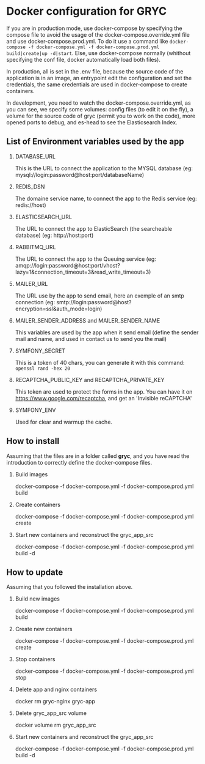 # Docker configuration for GRYC

If you are in production mode, use docker-compose by specifying the compose file to avoid the usage of the docker-compose.override.yml file
and use docker-compose.prod.yml. To do it use a command like `docker-compose -f docker-compose.yml -f docker-compose.prod.yml build|create|up -d|start`.
Else, use docker-compose normally (whithout specifying the conf file, docker automatically load both files).

In production, all is set in the .env file, because the source code of the application is in an image,
an entrypoint edit the configuration and set the credentials, the same credentials are used in docker-compose
to create containers.

In development, you need to watch the docker-compose.override.yml, as you can see, we specify some volumes:
config files (to edit it on the fly), a volume for the source code of gryc (permit you to work on the code),
more opened ports to debug, and es-head to see the Elasticsearch Index.

## List of Environment variables used by the app

1. DATABASE_URL

    This is the URL to connect the application to the MYSQL database (eg: mysql://login:password@host:port/databaseName)

2. REDIS_DSN

    The domaine service name, to connect the app to the Redis service (eg: redis://host)

3. ELASTICSEARCH_URL

    The URL to connect the app to ElasticSearch (the searcheable database) (eg: http://host:port)

4. RABBITMQ_URL

    The URL to connect the app to the Queuing service (eg: amqp://login:password@host:port/vhost?lazy=1&connection_timeout=3&read_write_timeout=3)

5. MAILER_URL

    The URL use by the app to send email, here an exemple of an smtp connection (eg: smtp://login:password@host?encryption=ssl&auth_mode=login)

6. MAILER_SENDER_ADDRESS and MAILER_SENDER_NAME

    This variables are used by the app when it send email (define the sender mail and name, and used in contact us to send you the mail)

7. SYMFONY_SECRET

    This is a token of 40 chars, you can generate it with this command: `openssl rand -hex 20`

8. RECAPTCHA_PUBLIC_KEY and RECAPTCHA_PRIVATE_KEY

    This token are used to protect the forms in the app.
    You can have it on https://www.google.com/recaptcha, and get an 'Invisible reCAPTCHA'

9. SYMFONY_ENV

    Used for clear and warmup the cache.

## How to install

Assuming that the files are in a folder called **gryc**, and you have read the introduction to correctly define the docker-compose files.

1. Build images

    docker-compose -f docker-compose.yml -f docker-compose.prod.yml build

2. Create containers

    docker-compose -f docker-compose.yml -f docker-compose.prod.yml create
    
6. Start new containers and reconstruct the gryc_app_src

    docker-compose -f docker-compose.yml -f docker-compose.prod.yml build -d

## How to update

Assuming that you followed the installation above.

1. Build new images

    docker-compose -f docker-compose.yml -f docker-compose.prod.yml build

2. Create new containers

    docker-compose -f docker-compose.yml -f docker-compose.prod.yml create
 
3. Stop containers

    docker-compose -f docker-compose.yml -f docker-compose.prod.yml stop

4. Delete app and nginx containers

    docker rm gryc-nginx gryc-app

5. Delete gryc_app_src volume

    docker volume rm gryc_app_src
    
6. Start new containers and reconstruct the gryc_app_src

    docker-compose -f docker-compose.yml -f docker-compose.prod.yml build -d
